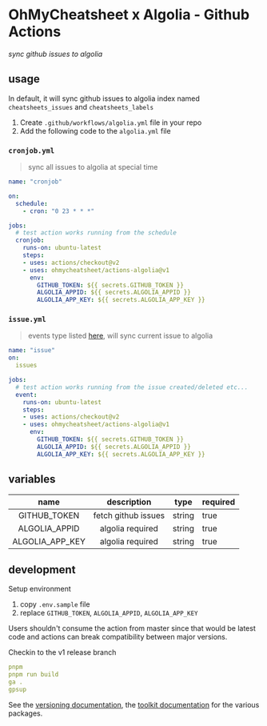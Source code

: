 # OhMyCheatsheet x Algolia - Github Actions
*sync github issues to algolia*

## usage

In default, it will sync github issues to algolia index named `cheatsheets_issues` and `cheatsheets_labels`

1. Create `.github/workflows/algolia.yml` file in your repo
2. Add the following code to the `algolia.yml` file

### `cronjob.yml`
> sync all issues to algolia at special time

```yml
name: "cronjob"

on:
  schedule:
    - cron: "0 23 * * *"

jobs:
  # test action works running from the schedule
  cronjob:
    runs-on: ubuntu-latest
    steps:
    - uses: actions/checkout@v2
    - uses: ohmycheatsheet/actions-algolia@v1
      env:
        GITHUB_TOKEN: ${{ secrets.GITHUB_TOKEN }}
        ALGOLIA_APPID: ${{ secrets.ALGOLIA_APPID }}
        ALGOLIA_APP_KEY: ${{ secrets.ALGOLIA_APP_KEY }}
```

### `issue.yml`
> events type listed [here](https://docs.github.com/en/developers/webhooks-and-events/events/issue-event-types), will sync current issue to algolia

```yml
name: "issue"
on:
  issues

jobs:
  # test action works running from the issue created/deleted etc...
  event:
    runs-on: ubuntu-latest
    steps:
    - uses: actions/checkout@v2
    - uses: ohmycheatsheet/actions-algolia@v1
      env:
        GITHUB_TOKEN: ${{ secrets.GITHUB_TOKEN }}
        ALGOLIA_APPID: ${{ secrets.ALGOLIA_APPID }}
        ALGOLIA_APP_KEY: ${{ secrets.ALGOLIA_APP_KEY }}

```


## variables

|name|description|type|required|
|:---:|:---:|:---:|:---|
|GITHUB_TOKEN|fetch github issues|string|true|
|ALGOLIA_APPID|algolia required|string|true|
|ALGOLIA_APP_KEY|algolia required|string|true|

## development

Setup environment

1. copy `.env.sample` file
2. replace `GITHUB_TOKEN`, `ALGOLIA_APPID`, `ALGOLIA_APP_KEY`

Users shouldn't consume the action from master since that would be latest code and actions can break compatibility between major versions.

Checkin to the v1 release branch

```yml
pnpm
pnpm run build
ga .
gpsup
```

See the [versioning documentation](https://github.com/actions/toolkit/blob/master/docs/action-versioning.md), the [toolkit documentation](https://github.com/actions/toolkit/blob/master/README.md#packages) for the various packages.
